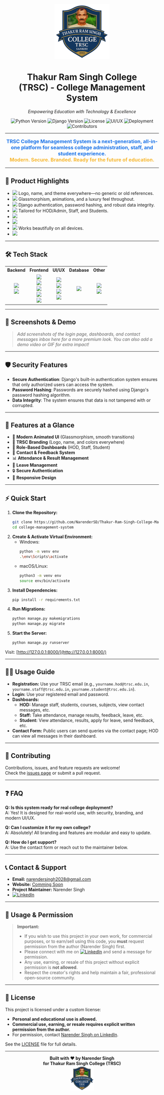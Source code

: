 <p align="center">
  <img src="student_management_app/static/branding/CollegeLogo.png" alt="TRSC College Logo" width="180"/>
</p>

<h1 align="center">Thakur Ram Singh College <br> (TRSC) - College Management System</h1>

<p align="center">
  <em>Empowering Education with Technology & Excellence</em>
</p>

<p align="center">
  <img src="https://img.shields.io/badge/Python-3.8%2B-blue?logo=python&logoColor=white" alt="Python Version">
  <img src="https://img.shields.io/badge/Django-3.2%2B-092E20?logo=django&logoColor=white" alt="Django Version">
  <img src="https://img.shields.io/badge/License-MIT-yellow?logo=open-source-initiative&logoColor=white" alt="License">
  <img src="https://img.shields.io/badge/UI/UX-Premium-orange?logo=figma&logoColor=white" alt="UI/UX">
  <img src="https://img.shields.io/badge/Deployed-Localhost%20%7C%20Custom%20Server-brightgreen?logo=vercel&logoColor=white" alt="Deployment">
  <img src="https://img.shields.io/badge/Contributors-Welcome-blueviolet?logo=github" alt="Contributors">
</p>

---

<p align="center" style="font-size:1.15em; color:#1a73e8; font-weight:bold;">
  <b>TRSC College Management System</b> is a next-generation, all-in-one platform for seamless college administration, staff, and student experience.<br/>
  <span style="color:#f7b731;">Modern. Secure. Branded. Ready for the future of education.</span>
</p>

---

## 🚀 Product Highlights

- <img src="https://img.shields.io/badge/-100%25%20TRSC%20Branding-f7b731?style=flat-square&logo=appveyor&logoColor=white"/> Logo, name, and theme everywhere—no generic or old references.
- <img src="https://img.shields.io/badge/-Premium%20UI%2FUX-1e2833?style=flat-square&logo=figma&logoColor=f7b731"/> Glassmorphism, animations, and a luxury feel throughout.
- <img src="https://img.shields.io/badge/-Secure%20%26%20Reliable-1e2833?style=flat-square&logo=lock&logoColor=f7b731"/> Django authentication, password hashing, and robust data integrity.
- <img src="https://img.shields.io/badge/-Role--Based%20Dashboards-1e2833?style=flat-square&logo=users&logoColor=f7b731"/> Tailored for HOD/Admin, Staff, and Students.
- <img src="https://img.shields.io/badge/-Attendance%20%26%20Result%20Management-1e2833?style=flat-square&logo=google-classroom&logoColor=f7b731"/>
- <img src="https://img.shields.io/badge/-Leave%20%26%20Feedback%20System-1e2833?style=flat-square&logo=mailbox&logoColor=f7b731"/>
- <img src="https://img.shields.io/badge/-Mobile%20Responsive-1e2833?style=flat-square&logo=responsive&logoColor=f7b731"/> Works beautifully on all devices.
- <img src="https://img.shields.io/badge/-Fast%2C%20Modern%2C%20and%20Easy%20to%20Use-1e2833?style=flat-square&logo=rocket&logoColor=f7b731"/>

---

## 🛠️ Tech Stack

<table align="center">
  <tr>
    <th>Backend</th>
    <th>Frontend</th>
    <th>UI/UX</th>
    <th>Database</th>
    <th>Other</th>
  </tr>
  <tr>
    <td align="center">
      <img src="https://img.shields.io/badge/Python-3.8+-3776AB?logo=python&logoColor=white"/><br>
      <img src="https://img.shields.io/badge/Django-3.2+-092E20?logo=django&logoColor=white"/>
    </td>
    <td align="center">
      <img src="https://img.shields.io/badge/HTML5-E34F26?logo=html5&logoColor=white"/><br>
      <img src="https://img.shields.io/badge/CSS3-1572B6?logo=css3&logoColor=white"/><br>
      <img src="https://img.shields.io/badge/JavaScript-F7DF1E?logo=javascript&logoColor=black"/><br>
      <img src="https://img.shields.io/badge/Bootstrap-563D7C?logo=bootstrap&logoColor=white"/><br>
      <img src="https://img.shields.io/badge/jQuery-0769AD?logo=jquery&logoColor=white"/>
    </td>
    <td align="center">
      <img src="https://img.shields.io/badge/FontAwesome-528DD7?logo=fontawesome&logoColor=white"/><br>
      <img src="https://img.shields.io/badge/Google%20Fonts-4285F4?logo=googlefonts&logoColor=white"/><br>
      <img src="https://img.shields.io/badge/Animate.css-FF4088?logo=css3&logoColor=white"/><br>
      <img src="https://img.shields.io/badge/Glassmorphism-1e2833?logo=window-10&logoColor=f7b731"/>
    </td>
    <td align="center">
      <img src="https://img.shields.io/badge/SQLite-003B57?logo=sqlite&logoColor=white"/>
    </td>
    <td align="center">
      <img src="https://img.shields.io/badge/GitHub-181717?logo=github&logoColor=white"/><br>
      <img src="https://img.shields.io/badge/VS%20Code-007ACC?logo=visualstudiocode&logoColor=white"/>
    </td>
  </tr>
</table>

---

## 📸 Screenshots & Demo

> _Add screenshots of the login page, dashboards, and contact messages inbox here for a more premium look._
> _You can also add a demo video or GIF for extra impact!_

---

## 🛡️ Security Features

- **Secure Authentication**: Django's built-in authentication system ensures that only authorized users can access the system.
- **Password Hashing**: Passwords are securely hashed using Django's password hashing algorithm.
- **Data Integrity**: The system ensures that data is not tampered with or corrupted.

---

## 🚀 Features at a Glance

- 🎨 <b>Modern Animated UI</b> (Glassmorphism, smooth transitions)
- 🏫 <b>TRSC Branding</b> (Logo, name, and colors everywhere)
- 👤 <b>Role-Based Dashboards</b> (HOD, Staff, Student)
- 📧 <b>Contact & Feedback System</b>
- 📊 <b>Attendance & Result Management</b>
- 📝 <b>Leave Management</b>
- 🔒 <b>Secure Authentication</b>
- 📱 <b>Responsive Design</b>

---

## ⚡ Quick Start

1. **Clone the Repository:**
   ```bash
   git clone https://github.com/NarenderSD/Thakur-Ram-Singh-College-Management-System.git
   cd college-management-system
   ```
2. **Create & Activate Virtual Environment:**
   - Windows:
     ```bash
     python -m venv env
     .\env\Scripts\activate
     ```
   - macOS/Linux:
     ```bash
     python3 -m venv env
     source env/bin/activate
     ```
3. **Install Dependencies:**
   ```bash
   pip install -r requirements.txt
   ```
4. **Run Migrations:**
   ```bash
   python manage.py makemigrations
   python manage.py migrate
   ```
5. **Start the Server:**
   ```bash
   python manage.py runserver
   ```

Visit: [http://127.0.0.1:8000/](http://127.0.0.1:8000/)

---

## 👨‍💻 Usage Guide

- **Registration:** Use your TRSC email (e.g., `yourname.hod@trsc.edu.in`, `yourname.staff@trsc.edu.in`, `yourname.student@trsc.edu.in`).
- **Login:** Use your registered email and password.
- **Dashboards:**
  - <b>HOD:</b> Manage staff, students, courses, subjects, view contact messages, etc.
  - <b>Staff:</b> Take attendance, manage results, feedback, leave, etc.
  - <b>Student:</b> View attendance, results, apply for leave, send feedback, etc.
- **Contact Form:** Public users can send queries via the contact page; HOD can view all messages in their dashboard.

---

## 🤝 Contributing

Contributions, issues, and feature requests are welcome!<br/>
Check the [issues page](https://github.com/NarenderSD/Thakur-Ram-Singh-College-Management-System/issues) or submit a pull request.

---

## ❓ FAQ

**Q: Is this system ready for real college deployment?**  
A: Yes! It is designed for real-world use, with security, branding, and modern UI/UX.

**Q: Can I customize it for my own college?**  
A: Absolutely! All branding and features are modular and easy to update.

**Q: How do I get support?**  
A: Use the contact form or reach out to the maintainer below.

---

## 📞 Contact & Support

- **Email:** [narendersingh2028@gmail.com](mailto:narendersingh2028@gmail.com)
- **Website:** [Comming Soon](https://www.linkedin.com/in/narendersingh1/)
- **Project Maintainer:** Narender Singh
- [![LinkedIn](https://img.shields.io/badge/LinkedIn-blue?logo=linkedin&logoColor=white)](https://www.linkedin.com/in/narendersingh1/)

---

## 📜 Usage & Permission

> **Important:**
>
> - If you wish to use this project in your own work, for commercial purposes, or to earn/sell using this code, you **must** request permission from the author (Narender Singh) first.
> - Please connect with me on [![LinkedIn](https://img.shields.io/badge/LinkedIn-blue?logo=linkedin&logoColor=white)](https://www.linkedin.com/in/narendersingh1/) and send a message for permission.
> - Any use, earning, or resale of this project without explicit permission is **not allowed**.
> - Respect the creator's rights and help maintain a fair, professional open-source community.

---

## 📄 License

This project is licensed under a custom license:
- **Personal and educational use is allowed.**
- **Commercial use, earning, or resale requires explicit written permission from the author.**
- For permission, contact [Narender Singh on LinkedIn](https://www.linkedin.com/in/narendersingh1/).

See the [LICENSE](LICENSE) file for full details.

---

<p align="center">
  <b>Built with ❤️ by Narender Singh <br> for Thakur Ram Singh College (TRSC)</b><br/>
  <img src="student_management_app/static/branding/CollegeLogo.png" alt="TRSC College Logo" width="80"/>
</p>

